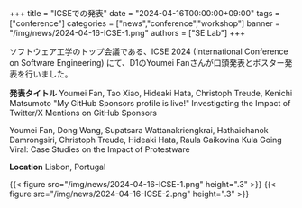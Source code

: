 +++
title = "ICSEでの発表"
date = "2024-04-16T00:00:00+09:00"
tags = ["conference"]
categories = ["news","conference","workshop"]
banner = "/img/news/2024-04-16-ICSE-1.png"
authors = ["SE Lab"]
+++

ソフトウェア工学のトップ会議である、ICSE 2024 (International Conference on Software Engineering) にて、D1のYoumei Fanさんが口頭発表とポスター発表を行いました。

**発表タイトル**
Youmei Fan, Tao Xiao, Hideaki Hata, Christoph Treude, Kenichi Matsumoto
"My GitHub Sponsors profile is live!" Investigating the Impact of Twitter/X Mentions on GitHub Sponsors

Youmei Fan, Dong Wang, Supatsara Wattanakriengkrai, Hathaichanok Damrongsiri, Christoph Treude, Hideaki Hata, Raula Gaikovina Kula
Going Viral: Case Studies on the Impact of Protestware

**Location**
Lisbon, Portugal

{{< figure src="/img/news/2024-04-16-ICSE-1.png" height=".3" >}}
{{< figure src="/img/news/2024-04-16-ICSE-2.png" height=".3" >}}

